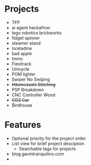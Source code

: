 # Projects
- TFP
- ai agent hackathon
- lego robotics brickworks
- fidget spinner
- steamer stand
- loratadine
- bad apple
- tmmc
- Flexitrack
- Unicycle
- POM lighter 
- Swiper No Swiping
- ~~Hitomezashi Stitching~~
- PSP Breakdown
- CNC Controller Wood
- ~~CO2 Car~~
- Birdhouse

# Features
- Optional priority for the project order
- List view for brief project desciption
    - Searchable tags for projects
- blog.gavintranquilino.com
-